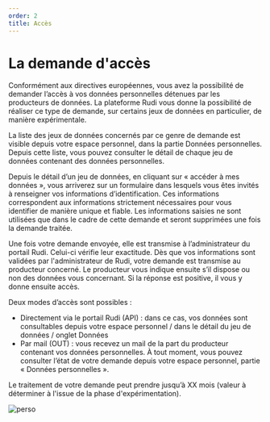 ```yaml
---
order: 2
title: Accès
---
```



# La demande d'accès
Conformément aux directives européennes, vous avez la possibilité de demander l’accès à vos données personnelles détenues par les producteurs de données. La plateforme Rudi vous donne la possibilité de réaliser ce type de demande, sur certains jeux de données en particulier, de manière expérimentale.

La liste des jeux de données concernés par ce genre de demande est visible depuis votre espace personnel, dans la partie Données personnelles.
Depuis cette liste, vous pouvez consulter le détail de chaque jeu de données contenant des données personnelles.

Depuis le détail d’un jeu de données, en cliquant sur « accéder à mes données », vous arriverez sur un formulaire dans lesquels vous êtes invités à renseigner vos informations d’identification.
Ces informations correspondent aux informations strictement nécessaires pour vous identifier de manière unique et fiable. Les informations saisies ne sont utilisées que dans le cadre de cette demande et seront supprimées une fois la demande traitée.

Une fois votre demande envoyée, elle est transmise à l’administrateur du portail Rudi. Celui-ci vérifie leur exactitude. Dès que vos informations sont validées par l'administrateur de Rudi, votre demande est transmise au producteur concerné. Le producteur vous indique ensuite s’il dispose ou non des données vous concernant. Si la réponse est positive, il vous y donne ensuite accès. 

Deux modes d’accès sont possibles :
* Directement via le portail Rudi (API) : dans ce cas, vos données sont consultables depuis votre espace personnel / dans le détail du jeu de données / onglet Données
* Par mail (OUT) : vous recevez un mail de la part du producteur contenant vos données personnelles.
À tout moment, vous pouvez consulter l’état de votre demande depuis votre espace personnel, partie « Données personnelles ».

Le traitement de votre demande peut prendre jusqu’à XX mois (valeur à déterminer à l'issue de la phase d'expérimentation).

![perso](https://user-images.githubusercontent.com/109140019/221822314-2b8cb90f-7634-43dc-b332-6967f753a0a4.PNG)
